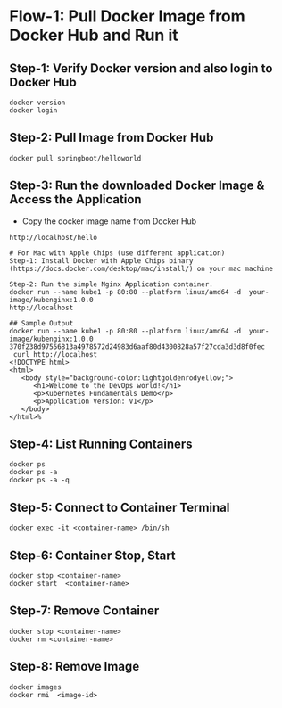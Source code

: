 # Flow-1: Pull Docker Image from Docker Hub and Run it

## Step-1: Verify Docker version and also login to Docker Hub
```
docker version
docker login
```

## Step-2: Pull Image from Docker Hub
```
docker pull springboot/helloworld
```

## Step-3: Run the downloaded Docker Image & Access the Application
- Copy the docker image name from Docker Hub
```
http://localhost/hello

# For Mac with Apple Chips (use different application)
Step-1: Install Docker with Apple Chips binary (https://docs.docker.com/desktop/mac/install/) on your mac machine

Step-2: Run the simple Nginx Application container. 
docker run --name kube1 -p 80:80 --platform linux/amd64 -d  your-image/kubenginx:1.0.0
http://localhost

## Sample Output
docker run --name kube1 -p 80:80 --platform linux/amd64 -d  your-image/kubenginx:1.0.0
370f238d97556813a4978572d24983d6aaf80d4300828a57f27cda3d3d8f0fec
 curl http://localhost
<!DOCTYPE html>
<html>
   <body style="background-color:lightgoldenrodyellow;">
      <h1>Welcome to the DevOps world!</h1>
      <p>Kubernetes Fundamentals Demo</p>
      <p>Application Version: V1</p>
   </body>
</html>%

```

## Step-4: List Running Containers
```
docker ps
docker ps -a
docker ps -a -q
```

## Step-5: Connect to Container Terminal
```
docker exec -it <container-name> /bin/sh
```

## Step-6: Container Stop, Start 
```
docker stop <container-name>
docker start  <container-name>
```

## Step-7: Remove Container 
```
docker stop <container-name> 
docker rm <container-name>
```

## Step-8: Remove Image
```
docker images
docker rmi  <image-id>
```

